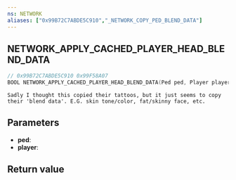 ```yaml
---
ns: NETWORK
aliases: ["0x99B72C7ABDE5C910","_NETWORK_COPY_PED_BLEND_DATA"]
---
```

## NETWORK_APPLY_CACHED_PLAYER_HEAD_BLEND_DATA

```c
// 0x99B72C7ABDE5C910 0x99F58A07
BOOL NETWORK_APPLY_CACHED_PLAYER_HEAD_BLEND_DATA(Ped ped, Player player);
```

```
Sadly I thought this copied their tattoos, but it just seems to copy their 'blend data'. E.G. skin tone/color, fat/skinny face, etc.  
```

## Parameters
* **ped**: 
* **player**: 

## Return value
